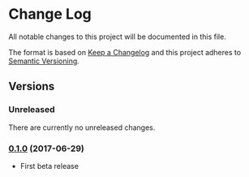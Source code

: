 # Change Log
All notable changes to this project will be documented in this file.

The format is based on [Keep a Changelog](http://keepachangelog.com/)
and this project adheres to [Semantic Versioning](http://semver.org/).

## Versions

### Unreleased
There are currently no unreleased changes.

### [0.1.0](https://github.com/marcospassos/java-php-serializer/releases/tag/0.1.0) (2017-06-29)

- First beta release